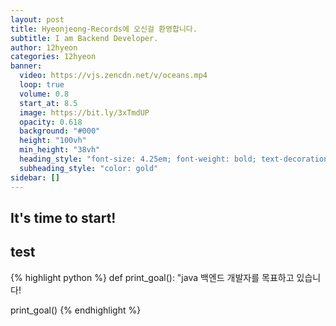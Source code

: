 ```yaml
---
layout: post
title: Hyeonjeong-Records에 오신걸 환영합니다.
subtitle: I am Backend Developer.
author: 12hyeon
categories: 12hyeon
banner:
  video: https://vjs.zencdn.net/v/oceans.mp4
  loop: true
  volume: 0.8
  start_at: 8.5
  image: https://bit.ly/3xTmdUP
  opacity: 0.618
  background: "#000"
  height: "100vh"
  min_height: "38vh"
  heading_style: "font-size: 4.25em; font-weight: bold; text-decoration: underline"
  subheading_style: "color: gold"
sidebar: []
---
```


## It's time to start!

## test

{% highlight python %}
def print_goal():
  "java 백엔드 개발자를 목표하고 있습니다!

print_goal()
{% endhighlight %}

